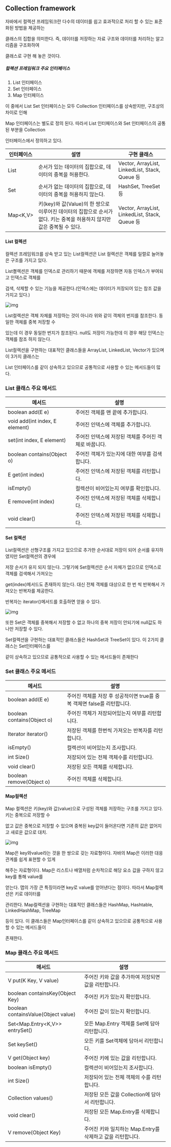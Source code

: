 ## Collection framework

자바에서 컬렉션 프레임워크란 다수의 데이터를 쉽고 효과적으로 처리 할 수 있는 표준화된 방법을 제공하는 

클래스의 집합을 의미한다. 즉, 데이터를 저장하는 자료 구조와 데이터를 처리하는 알고리즘을 구조화하여 

클래스로 구현 해 놓은 것이다.

##### 컬렉션 프레임워크 주요 인터페이스

1. List 인터페이스
2. Set 인터페이스
3. Map 인터페이스

이 중에서 List Set 인터페이스는 모두 Collection 인터페이스를 상속받지만, 구조상의 차이로 인해 

Map 인터페이스는 별도로 정의 된다. 따라서 List 인터페이스와 Set 인터페이스의 공통된 부분을 Collection

인터페이스에서 정의하고 있다.

| 인터페이스 | 설명                                                         | 구현 클래스                                    |
| ---------- | ------------------------------------------------------------ | ---------------------------------------------- |
| List<E>    | 순서가 있는 데이터의 집합으로, 데이터의 중복을 허용한다.     | Vector, ArrayList, LinkedList, Stack, Queue 등 |
| Set<E>     | 순서가 없는 데이터의 집합으로, 데이터의 중복을 허용하지 않는다. | HashSet, TreeSet 등                            |
| Map<K,V>   | 키(key)와 값(Value)의 한 쌍으로 이루어진 데이터의 집합으로 순서가 없다. 키는 중복을 허용하지 않지만 값은 중복될 수 있다. | Vector, ArrayList, LinkedList, Stack, Queue 등 |

#### List 컬렉션

컬렉션 프레임워크를 상속 받고 있는 List컬렉션은 List 컬렉션은 객체를 일렬로 늘어놓은 구조를 가지고 있다.

List켤렉션은 객체를 인덱스로 관리하기 때문에 객체를 저장하면 자동 인덱스가 부여되고 인덱스로 객체를 

검색, 삭제할 수 있는 기능을 제공한다.(인덱스에는 데이터가 저장되어 있는 참조 값을 가지고 있다.)

![img](https://blog.kakaocdn.net/dn/bxhCVv/btqEg09LXoG/m26SctApZoPjJtRaAEmlSk/img.png)

List컬렉션은 객체 자체를 저장하는 것이 아니라 위와 같이 객체의 번지를 참조한다. 동일한 객체를 중복 저장할 수

있는데 이 경우 동일한 번지가 참조된다. null도 저장이 가능한데 이 경우 해당 인덱스는 객체를 참조 하지 않는다.

List컬렉션을 구현하는 대표적인 클래스들을 ArrayList, LinkedList, Vector가 있으며 이 3가지 클래스는 

List 인터페이스를 같이 상속하고 있으므로 공통적으로 사용할 수 있는 메서드들이 많다. 

### List 클래스 주요 메서드

| 메서드                         | 설명                                                  |
| ------------------------------ | ----------------------------------------------------- |
| boolean add(E e)               | 주어진 객체를 맨 끝에 추가합니다.                     |
| void add(int index, E element) | 주어진 인덱스에 객체를 추가합니다.                    |
| set(int index, E element)      | 주어진 인덱스에 저장된 객체를 주어진 객체로 바꿉니다. |
| boolean contains(Object o)     | 주어진 객체가 있는지에 대한 여부를 검색합니다.        |
| E get(int index)               | 주어진 인덱스에 저장된 객체를 리턴합니다.             |
| isEmpty()                      | 컬렉션이 비어있는지 여부를 확인합니다.                |
| E remove(int index)            | 주어진 인덱스에 저장된 객체를 삭제합니다.             |
| void clear()                   | 주어진 인덱스에 저장된 객체를 삭제합니다.             |

#### Set 컬렉션

List컬렉션은 선형구조를 가지고 있으므로 추가한 순서대로 저장이 되어 순서를 유지하였지만 Set컬렉션의 경우에

저장 순서가 유지 되지 않는다. 그렇기에 Set컬렉션은 순서 자체가 없으므로 인덱스로 객체를 검색해서 가져오는

get(index)메서드도 존재하지 않는다. 대신 전체 객체를 대상으로 한 번 씩 반복해서 가져오는 반복자를 제공한다.

반복자는 iterator()메서드를 호출하면 얻을 수 있다.

![img](https://blog.kakaocdn.net/dn/cLMuJG/btqEgQzQaFv/18xV7JmoktO3gKPnYitGZ0/img.png)



또한 Set은 객체를 중복해서 저장할 수 없고 하나의 중복 저장이 안되기에 null값도 하나만 저장할 수 있다.

Set컬렉션을 구현하는 대표적인 클래스들은 HashSet과 TreeSet이 있다. 이 2가지 클래스는 Set인터페이스를 

같이 상속하고 있으므로 공통적으로 사용할 수 있는 메서드들이 존재한다

### Set 클래스 주요 메서드

| 메서드                     | 설명                                                         |
| -------------------------- | ------------------------------------------------------------ |
| boolean add(E e)           | 주어진 객체를 저장 후 성공적이면 true를 중복 객체면 false를 리턴합니다. |
| boolean contains(Object o) | 주어진 객체가 저장되어있는지 여부를 리턴합니다.              |
| Iterator<E> iterator()     | 저장된 객체를 한번씩 가져오는 반복자를 리턴합니다.           |
| isEmpty()                  | 컬렉션이 비어있는지 조사합니다.                              |
| int Size()                 | 저장되어 있는 전체 객체수를 리턴합니다.                      |
| void clear()               | 저장된 모든 객체를 삭제합니다.                               |
| boolean remove(Object o)   | 주어진 객체를 삭제합니다.                                    |

#### Map컬렉션

Map 컬렉션은 키(key)와 값(value)으로 구성된 객체를 저장하는 구조를 가지고 있다. 키는 중복으로 저장할 수 

없고 값은 중복으로 저장할 수 있으며 중복된 key값이 들어온다면 기존의 값은 없어지고 새로운 값으로 대치.

![img](https://blog.kakaocdn.net/dn/cDaHeK/btqEjQx07Ng/PQSBhv0USEnMzQnzuMFw61/img.png)

Map은 key와value라는 것을 한 쌍으로 갖는 자료형이다. 자바의 Map은 이러한 대응관계를 쉽게 표현할 수 있게

해주는 자료형이다. Map은 리스트나 배열처럼 순차적으로 해당 요소 값을 구하지 않고 key를 통해 value를 

얻는다. 맵의 가장 큰 특징이라면 key로 value를 얻어낸다는 점이다. 따라서 Map컬렉션은 키로 데이터를 

관리한다. Map컬렉션을 구현하는 대표적인 클래스들은 HashMap, Hashtable, LinkedHashMap, TreeMap

등이 있다. 이 클래스들은 Map인터페이스를 같이 상속하고 있으므로 공통적으로 사용할 수 있는 메서드들이 

존재한다. 

### Map 클래스 주요 메서드

| 메서드                              | 설명                                                       |
| ----------------------------------- | ---------------------------------------------------------- |
| V put(K Key, V value)               | 주어진 키와 값을 추가하여 저장되면 값을 리턴합니다.        |
| boolean containsKey(Object Key)     | 주어진 키가 있는지 확인합니다.                             |
| boolean containsValue(Object value) | 주어진 값이 있는지 확인합니다.                             |
| Set<Map.Entry<K,V>> entrySet()      | 모든 Map.Entry 객체를 Set에 담아 리턴합니다.               |
| Set<K> keySet()                     | 모든 키를 Set객체에 담아서 리턴합니다.                     |
| V get(Object key)                   | 주어진 키에 있는 값을 리턴합니다.                          |
| boolean isEmpty()                   | 컬렉션이 비어있는지 조사합니다.                            |
| int Size()                          | 저장되어 있는 전체 객체의 수를 리턴합니다.                 |
| Collection<V> values()              | 저장된 모든 값을 Collection에 담아서 리턴합니다.           |
| void clear()                        | 저장된 모든 Map.Entry를 삭제합니다.                        |
| V remove(Object Key)                | 주어진 키와 일치하는 Map.Entry를 삭제하고 값을 리턴합니다. |

